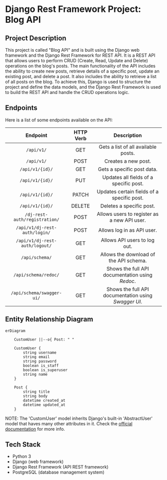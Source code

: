 # Django Rest Framework Project: Blog API

## Project Description

This project is called "Blog API" and is built using the Django web framework
and the Django Rest Framework for REST API. It is a REST API that allows users
to perform CRUD (Create, Read, Update and Delete) operations on the blog's posts.
The main functionality of the API includes the ability to create new posts,
retrieve details of a specific post, update an existing post, and delete a post.
It also includes the ability to retrieve a list of all posts on the blog.
To achieve this, Django is used to structure the project and define the data
models, and the Django Rest Framework is used to build the REST API and handle
the CRUD operations logic.

## Endpoints

Here is a list of some endpoints available on the API:

|            Endpoint            | HTTP Verb |                     Description                      |
|:------------------------------:|:---------:|:----------------------------------------------------:|
|           `/api/v1/`           |    GET    |         Gets a list of all available posts.          |
|           `/api/v1/`           |   POST    |                 Creates a new post.                  |
|        `/api/v1/{id}/`         |    GET    |              Gets a specific post data.              |
|        `/api/v1/{id}/`         |    PUT    |        Updates all fields of a specific post.        |
|        `/api/v1/{id}/`         |   PATCH   |      Updates certain fields of a specific post.      |
|        `/api/v1/{id}/`         |  DELETE   |               Deletes a specific post.               |
| `/dj-rest-auth/registration/`  |   POST    |     Allows users to register as a new API user.      |
| `/api/v1/dj-rest-auth/login/`  |   POST    |              Allows log in as API user.              |
| `/api/v1/dj-rest-auth/logout/` |    GET    |             Allows API users to log out.             |
|         `/api/schema/`         |    GET    |        Allows the download of the API schema.        |
|      `/api/schema/redoc/`      |    GET    |   Shows the full API documentation using *Redoc*.    |
|   `/api/schema/swagger-ui/`    |    GET    | Shows the full API documentation using *Swagger UI*. |

## Entity Relationship Diagram

```mermaid
erDiagram

    CustomUser ||--o{ Post: " "
    
    CustomUser {
        string username
        string email
        string password
        boolean is_staff
        boolean is_superuser
        string name
    }
    
    Post {
        string title
        string body
        datetime created_at
        datetime updated_at
    }
```

NOTE: The 'CustomUser' model inherits Django's built-in 'AbstractUser' model
that haves many other attributes in it. Check the [official documentation](https://docs.djangoproject.com/en/4.1/ref/contrib/auth/)
for more info.

## Tech Stack
* Python 3
* Django (web framework)
* Django Rest Framework (API REST framework)
* PostgreSQL (database management system)
